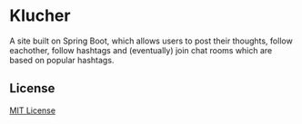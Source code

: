 # Klucher #

A site built on Spring Boot, which allows users to post their thoughts, follow eachother, follow hashtags and (eventually) join chat rooms which are based on popular hashtags.

## License ##

[MIT License](https://en.wikipedia.org/wiki/MIT_License)